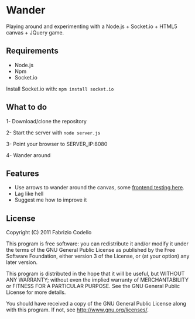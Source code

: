 Wander
======

Playing around and experimenting with a Node.js + Socket.io + HTML5 canvas + JQuery game.

Requirements
------------

* Node.js
* Npm
* Socket.io

Install Socket.io with:
``npm install socket.io``

What to do
----------

1- Download/clone the repository

2- Start the server with ``node server.js``

3- Point your browser to SERVER_IP:8080

4- Wander around


Features
--------

* Use arrows to wander around the canvas, some [frontend testing here](http://jsfiddle.net/Fabryz/MyMbr/10/).
* Lag like hell
* Suggest me how to improve it

License
-------

Copyright (C) 2011  Fabrizio Codello

This program is free software: you can redistribute it and/or modify
it under the terms of the GNU General Public License as published by
the Free Software Foundation, either version 3 of the License, or
(at your option) any later version.

This program is distributed in the hope that it will be useful,
but WITHOUT ANY WARRANTY; without even the implied warranty of
MERCHANTABILITY or FITNESS FOR A PARTICULAR PURPOSE.  See the
GNU General Public License for more details.

You should have received a copy of the GNU General Public License
along with this program.  If not, see <http://www.gnu.org/licenses/>.
